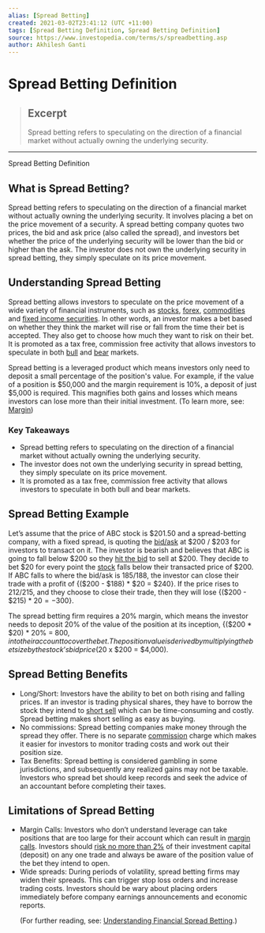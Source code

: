 ```yaml
---
alias: [Spread Betting]
created: 2021-03-02T23:41:12 (UTC +11:00)
tags: [Spread Betting Definition, Spread Betting Definition]
source: https://www.investopedia.com/terms/s/spreadbetting.asp
author: Akhilesh Ganti
---
```


# Spread Betting Definition

> ## Excerpt
> Spread betting refers to speculating on the direction of a financial market without actually owning the underlying security.

---

Spread Betting Definition
## What is Spread Betting?

Spread betting refers to speculating on the direction of a financial market without actually owning the underlying security. It involves placing a bet on the price movement of a security. A spread betting company quotes two prices, the bid and ask price (also called the spread), and investors bet whether the price of the underlying security will be lower than the bid or higher than the ask. The investor does not own the underlying security in spread betting, they simply speculate on its price movement.

## Understanding Spread Betting

Spread betting allows investors to speculate on the price movement of a wide variety of financial instruments, such as [stocks](https://www.investopedia.com/terms/s/stock.asp), [forex](https://www.investopedia.com/terms/forex/f/foreign-exchange-markets.asp), [commodities](https://www.investopedia.com/terms/c/commodity.asp) and [fixed income securities](https://www.investopedia.com/terms/f/fixed-incomesecurity.asp). In other words, an investor makes a bet based on whether they think the market will rise or fall from the time their bet is accepted. They also get to choose how much they want to risk on their bet. It is promoted as a tax free, commission free activity that allows investors to speculate in both [bull](https://www.investopedia.com/terms/b/bullmarket.asp) and [bear](https://www.investopedia.com/terms/b/bearmarket.asp) markets.

Spread betting is a leveraged product which means investors only need to deposit a small percentage of the position's value. For example, if the value of a position is $50,000 and the margin requirement is 10%, a deposit of just $5,000 is required. This magnifies both gains and losses which means investors can lose more than their initial investment. (To learn more, see: [Margin](https://www.investopedia.com/terms/m/margin.asp))

### Key Takeaways

-   Spread betting refers to speculating on the direction of a financial market without actually owning the underlying security.
-   The investor does not own the underlying security in spread betting, they simply speculate on its price movement.
-   It is promoted as a tax free, commission free activity that allows investors to speculate in both bull and bear markets.

## Spread Betting Example

Let’s assume that the price of ABC stock is $201.50 and a spread-betting company, with a fixed spread, is quoting the [bid/ask](https://www.investopedia.com/terms/b/bid-and-ask.asp) at $200 / $203 for investors to transact on it. The investor is bearish and believes that ABC is going to fall below $200 so they [hit the bid](https://www.investopedia.com/terms/h/hitthebid.asp) to sell at $200. They decide to bet $20 for every point the [stock](https://www.investopedia.com/terms/s/stock.asp) falls below their transacted price of $200. If ABC falls to where the bid/ask is $185/$188, the investor can close their trade with a profit of {($200 - $188) \* $20 = $240}. If the price rises to $212/$215, and they choose to close their trade, then they will lose {($200 - $215) \* $20 = -$300}.

The spread betting firm requires a 20% margin, which means the investor needs to deposit 20% of the value of the position at its inception, {($200 \* $20) \* 20% = $800, into their account to cover the bet. The position value is derived by multiplying the bet size by the stock’s bid price ($20 x $200 = $4,000).

## Spread Betting Benefits

-   Long/Short: Investors have the ability to bet on both rising and falling prices. If an investor is trading physical shares, they have to borrow the stock they intend to [short sell](https://www.investopedia.com/articles/investing/100913/basics-short-selling.asp) which can be time-consuming and costly. Spread betting makes short selling as easy as buying.
-   No commissions: Spread betting companies make money through the spread they offer. There is no separate [commission](https://www.investopedia.com/terms/c/commission.asp) charge which makes it easier for investors to monitor trading costs and work out their position size.
-   Tax Benefits: Spread betting is considered gambling in some jurisdictions, and subsequently any realized gains may not be taxable. Investors who spread bet should keep records and seek the advice of an accountant before completing their taxes.

## Limitations of Spread Betting

-   Margin Calls: Investors who don’t understand leverage can take positions that are too large for their account which can result in [margin calls](https://www.investopedia.com/terms/m/margincall.asp). Investors should [risk no more than 2%](https://www.investopedia.com/terms/t/two-percent-rule.asp) of their investment capital (deposit) on any one trade and always be aware of the position value of the bet they intend to open.
-   Wide spreads: During periods of volatility, spread betting firms may widen their spreads. This can trigger stop loss orders and increase trading costs. Investors should be wary about placing orders immediately before company earnings announcements and economic reports.

      (For further reading, see: [Understanding Financial Spread Betting](https://www.investopedia.com/articles/active-trading/081314/understanding-financial-spread-betting.asp).)

